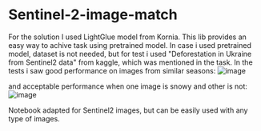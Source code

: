 # Sentinel-2-image-match
For the solution I used LightGlue model from Kornia. This lib provides an easy way to achive task using pretrained model. In case i used pretrained model, dataset is not needed, but for test i used "Deforestation in Ukraine from Sentinel2 data" from kaggle, which was mentioned in the task. 
In the tests i saw good performance on images from similar seasons:
![image](https://github.com/user-attachments/assets/8244f7ff-c3bd-4bc5-9c95-f7142affd8b3)

and acceptable performance when one image is snowy and other is not:
![image](https://github.com/user-attachments/assets/0e2390c1-e6b0-4777-9fb6-933e0e857032)

Notebook adapted for Sentinel2 images, but can be easily used with any type of images. 
